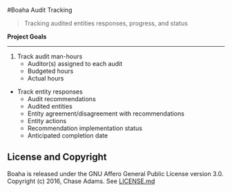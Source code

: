 #Boaha Audit Tracking 
>Tracking audited entities responses, progress, and status

**Project Goals**

---
1. Track audit man-hours
	* Auditor(s) assigned to each audit
	* Budgeted hours
	* Actual hours
* Track entity responses
	* Audit recommendations
	* Audited entities
	* Entity agreement/disagreement with recommendations
	* Entity actions
	* Recommendation implementation status
	* Anticipated completion date
	

## License and Copyright ##
Boaha is released under the GNU Affero General Public License version 3.0. Copyright (c) 2016, Chase Adams.  See [LICENSE.md](LICENSE.md "LICENSE.md")
